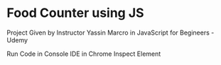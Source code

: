 # Food Counter using JS

Project Given by Instructor Yassin Marcro in JavaScript for Begineers - Udemy

Run Code in Console IDE in Chrome Inspect Element
